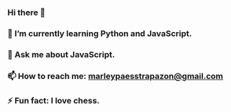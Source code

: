 ### Hi there 👋

### 🌱 I’m currently learning Python and JavaScript.
### 💬 Ask me about JavaScript.
### 📫 How to reach me: marleypaesstrapazon@gmail.com
### ⚡ Fun fact: I love chess.
